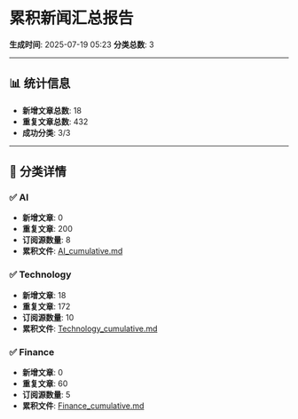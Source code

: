 # 累积新闻汇总报告

**生成时间**: 2025-07-19 05:23
**分类总数**: 3

---

## 📊 统计信息

- **新增文章总数**: 18
- **重复文章总数**: 432
- **成功分类**: 3/3

---

## 📂 分类详情

### ✅ AI
- **新增文章**: 0
- **重复文章**: 200
- **订阅源数量**: 8
- **累积文件**: [AI_cumulative.md](./AI_cumulative.md)

### ✅ Technology
- **新增文章**: 18
- **重复文章**: 172
- **订阅源数量**: 10
- **累积文件**: [Technology_cumulative.md](./Technology_cumulative.md)

### ✅ Finance
- **新增文章**: 0
- **重复文章**: 60
- **订阅源数量**: 5
- **累积文件**: [Finance_cumulative.md](./Finance_cumulative.md)
